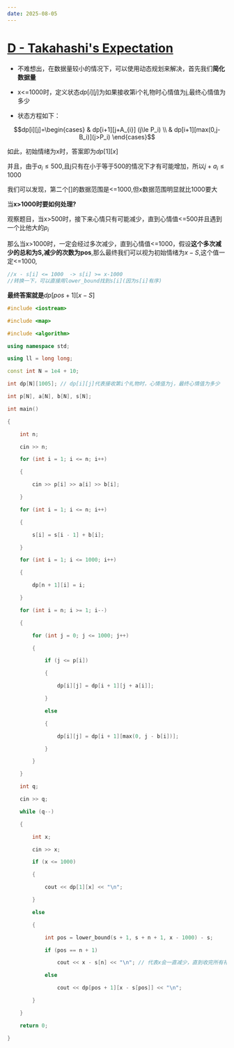 ```yaml
---
date: 2025-08-05
---
```


# [D - Takahashi's Expectation](https://atcoder.jp/contests/abc417/tasks/abc417_d)

- 不难想出，在数据量较小的情况下，可以使用动态规划来解决，首先我们**简化数据量**

- x<=1000时，定义状态$dp[i][j]$为如果接收第i个礼物时心情值为j,最终心情值为多少

- 状态方程如下：

$$dp[i][j]=\begin{cases}
  & dp[i+1][j+A_{i}] (j\le P_i)  \\
  & dp[i+1][max(0,j-B_i)](j>P_i)
\end{cases}$$


如此，初始情绪为x时，答案即为$dp[1][x]$

并且，由于$a_{i} \le 500$,且j只有在小于等于500的情况下才有可能增加，所以$j+a_{i}\le 1000$

我们可以发现，第二个[]的数据范围是<=1000,但x数据范围明显就比1000要大

当**x>1000时要如何处理?**

观察题目，当x>500时，接下来心情只有可能减少，直到心情值<=500并且遇到一个比他大的$p_i$

那么当x>1000时，一定会经过多次减少，直到心情值<=1000，假设**这个多次减少的总和为S,减少的次数为pos**,那么最终我们可以视为初始情绪为$x-S$,这个值一定<=1000,

```cpp
//x - s[i] <= 1000  -> s[i] >= x-1000
//转换一下，可以直接用lower_bound找到s[i](因为s[i]有序)
```

**最终答案就是**$dp[pos+1][x-S]$

```cpp
#include <iostream>

#include <map>

#include <algorithm>

using namespace std;

using ll = long long;

const int N = 1e4 + 10;

int dp[N][1005]; // dp[i][j]代表接收第i个礼物时，心情值为j，最终心情值为多少

int p[N], a[N], b[N], s[N];

int main()

{

    int n;

    cin >> n;

    for (int i = 1; i <= n; i++)

    {

        cin >> p[i] >> a[i] >> b[i];

    }

    for (int i = 1; i <= n; i++)

    {

        s[i] = s[i - 1] + b[i];

    }

    for (int i = 1; i <= 1000; i++)

    {

        dp[n + 1][i] = i;

    }

    for (int i = n; i >= 1; i--)

    {

        for (int j = 0; j <= 1000; j++)

        {

            if (j <= p[i])

            {

                dp[i][j] = dp[i + 1][j + a[i]];

            }

            else

            {

                dp[i][j] = dp[i + 1][max(0, j - b[i])];

            }

        }

    }

    int q;

    cin >> q;

    while (q--)

    {

        int x;

        cin >> x;

        if (x <= 1000)

        {

            cout << dp[1][x] << "\n";

        }

        else

        {

            int pos = lower_bound(s + 1, s + n + 1, x - 1000) - s;

            if (pos == n + 1)

                cout << x - s[n] << "\n"; // 代表x会一直减少，直到收完所有礼物

            else

                cout << dp[pos + 1][x - s[pos]] << "\n";

        }

    }

    return 0;

}
```

